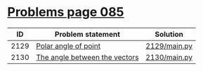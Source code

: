 # [Problems page 085](https://www.e-olymp.com/en/problems?page=85)


| ID   | Problem statement                                                         | Solution                     |
|------|---------------------------------------------------------------------------|------------------------------|
| 2129 | [Polar angle of point](https://www.e-olymp.com/en/problems/2129)          | [2129/main.py](2129/main.py) |
| 2130 | [The angle between the vectors](https://www.e-olymp.com/en/problems/2130) | [2130/main.py](2130/main.py) |

